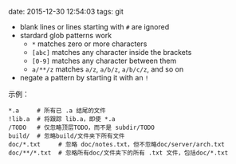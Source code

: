 date: 2015-12-30 12:54:03
tags: git


* blank lines or lines starting with `#` are ignored
* stardard glob patterns work
    * `*` matches zero or more characters
    * `[abc]` matches any character inside the brackets
    * `[0-9]` matches any character between them
    * `a/**/z` matches `a/z`, `a/b/z`, `a/b/c/z`, and so on
* negate a pattern by starting it with an `!`

示例：

```
*.a     # 所有已 .a 结尾的文件
!lib.a  # 将跟踪 lib.a，即使 *.a
/TODO   # 仅忽略顶层TODO，而不是 subdir/TODO
build/  # 忽略build/文件夹下所有文件
doc/*.txt     # 忽略 doc/notes.txt，但不忽略doc/server/arch.txt
doc/**/*.txt  # 忽略所有doc/文件夹下的所有 .txt 文件，包括doc/*.txt
```
